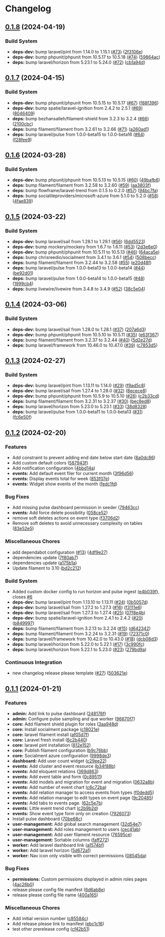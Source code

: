 # Changelog

## [0.1.8](https://github.com/jobtrek/peak/compare/v0.1.7...v0.1.8) (2024-04-19)


### Build System

* **deps-dev:** bump laravel/pint from 1.14.0 to 1.15.1 ([#73](https://github.com/jobtrek/peak/issues/73)) ([2f3106e](https://github.com/jobtrek/peak/commit/2f3106e01c0e3d669672d1efd79c6e7a33a4c835))
* **deps-dev:** bump phpunit/phpunit from 10.5.17 to 10.5.18 ([#74](https://github.com/jobtrek/peak/issues/74)) ([59864ac](https://github.com/jobtrek/peak/commit/59864ac32e6167c2e7a17cc71f9cb2a74b93906a))
* **deps:** bump laravel/horizon from 5.23.1 to 5.24.0 ([#72](https://github.com/jobtrek/peak/issues/72)) ([cb1a94d](https://github.com/jobtrek/peak/commit/cb1a94dc64cd1d9653d04ab0172b51ee289c586d))

## [0.1.7](https://github.com/jobtrek/peak/compare/v0.1.6...v0.1.7) (2024-04-15)


### Build System

* **deps-dev:** bump phpunit/phpunit from 10.5.15 to 10.5.17 ([#67](https://github.com/jobtrek/peak/issues/67)) ([f88f396](https://github.com/jobtrek/peak/commit/f88f3967501f0476569bd9f0c5b6594bc3b91605))
* **deps-dev:** bump spatie/laravel-ignition from 2.4.2 to 2.5.1 ([#69](https://github.com/jobtrek/peak/issues/69)) ([8046409](https://github.com/jobtrek/peak/commit/80464090c2cf0a411058746e7095c6c4a12c4543))
* **deps:** bump bezhansalleh/filament-shield from 3.2.3 to 3.2.4 ([#66](https://github.com/jobtrek/peak/issues/66)) ([2100cbc](https://github.com/jobtrek/peak/commit/2100cbc66fddd32dbc4b5b6ed4a1ecd2ca3fe264))
* **deps:** bump filament/filament from 3.2.61 to 3.2.66 ([#71](https://github.com/jobtrek/peak/issues/71)) ([a260ad1](https://github.com/jobtrek/peak/commit/a260ad14bae1f69001440333de7f4b469e9ccee9))
* **deps:** bump laravel/pulse from 1.0.0-beta15 to 1.0.0-beta16 ([#64](https://github.com/jobtrek/peak/issues/64)) ([f28fee9](https://github.com/jobtrek/peak/commit/f28fee9829c28d628242ce9c06d9a76e4f26b72c))

## [0.1.6](https://github.com/jobtrek/peak/compare/v0.1.5...v0.1.6) (2024-03-28)


### Build System

* **deps-dev:** bump phpunit/phpunit from 10.5.13 to 10.5.15 ([#60](https://github.com/jobtrek/peak/issues/60)) ([49bafb6](https://github.com/jobtrek/peak/commit/49bafb6c15d12af2f129cb611358ea038442d52d))
* **deps:** bump filament/filament from 3.2.58 to 3.2.60 ([#59](https://github.com/jobtrek/peak/issues/59)) ([aa3803f](https://github.com/jobtrek/peak/commit/aa3803ffa326793c93bb54a5c4df3605abeebfb1))
* **deps:** bump flowframe/laravel-trend from 0.1.5 to 0.2.0 ([#57](https://github.com/jobtrek/peak/issues/57)) ([94bc7fa](https://github.com/jobtrek/peak/commit/94bc7fa1eafb18fa1ba9931876d4e780b71b21e2))
* **deps:** bump socialiteproviders/microsoft-azure from 5.1.0 to 5.2.0 ([#58](https://github.com/jobtrek/peak/issues/58)) ([4fae839](https://github.com/jobtrek/peak/commit/4fae839482e809f1865ab5f7990e39065b3b3ddb))

## [0.1.5](https://github.com/jobtrek/peak/compare/v0.1.4...v0.1.5) (2024-03-22)


### Build System

* **deps-dev:** bump laravel/sail from 1.28.1 to 1.29.1 ([#56](https://github.com/jobtrek/peak/issues/56)) ([6dd5523](https://github.com/jobtrek/peak/commit/6dd5523c87b7c67701662ce39b303ec1a663a7cb))
* **deps-dev:** bump mockery/mockery from 1.6.7 to 1.6.11 ([#53](https://github.com/jobtrek/peak/issues/53)) ([2d3e6e0](https://github.com/jobtrek/peak/commit/2d3e6e0bfc43fb30168f80c27cd4c53406a61e33))
* **deps-dev:** bump phpunit/phpunit from 10.5.11 to 10.5.13 ([#46](https://github.com/jobtrek/peak/issues/46)) ([64aca5e](https://github.com/jobtrek/peak/commit/64aca5eb4f0484641662e4f24d649a52b49709d7))
* **deps:** bump chrisreedio/socialment from 3.4.1 to 3.6.1 ([#54](https://github.com/jobtrek/peak/issues/54)) ([508becc](https://github.com/jobtrek/peak/commit/508becc58a341b1e2bc23dcc6f96669d6535e8ad))
* **deps:** bump filament/filament from 3.2.44 to 3.2.58 ([#55](https://github.com/jobtrek/peak/issues/55)) ([e20d48f](https://github.com/jobtrek/peak/commit/e20d48f86862eadc9be955be98ea9709995c7622))
* **deps:** bump laravel/pulse from 1.0.0-beta13 to 1.0.0-beta14 ([#44](https://github.com/jobtrek/peak/issues/44)) ([be92d01](https://github.com/jobtrek/peak/commit/be92d01ccfc96249349ca5c2986a848e8fed7a00))
* **deps:** bump laravel/pulse from 1.0.0-beta14 to 1.0.0-beta15 ([#48](https://github.com/jobtrek/peak/issues/48)) ([1999cb4](https://github.com/jobtrek/peak/commit/1999cb48b8a693dddb71383a951d06a861ee570f))
* **deps:** bump livewire/livewire from 3.4.8 to 3.4.9 ([#52](https://github.com/jobtrek/peak/issues/52)) ([38c5e04](https://github.com/jobtrek/peak/commit/38c5e04f71ea89fcbaa25511a22f84c3869a565c))

## [0.1.4](https://github.com/jobtrek/peak/compare/v0.1.3...v0.1.4) (2024-03-06)


### Build System

* **deps-dev:** bump laravel/sail from 1.28.0 to 1.28.1 ([#37](https://github.com/jobtrek/peak/issues/37)) ([207a6d3](https://github.com/jobtrek/peak/commit/207a6d3d5e03797fc99b4a08f37ee2d5c26e591d))
* **deps-dev:** bump phpunit/phpunit from 10.5.10 to 10.5.11 ([#35](https://github.com/jobtrek/peak/issues/35)) ([e63f367](https://github.com/jobtrek/peak/commit/e63f36749e355b93d5b04cdb9bb8982f5277deb7))
* **deps:** bump filament/filament from 3.2.37 to 3.2.44 ([#40](https://github.com/jobtrek/peak/issues/40)) ([5d2e27d](https://github.com/jobtrek/peak/commit/5d2e27d3009e08110bcafb721d5d2118bf40ccae))
* **deps:** bump laravel/framework from 10.46.0 to 10.47.0 ([#39](https://github.com/jobtrek/peak/issues/39)) ([c7853d5](https://github.com/jobtrek/peak/commit/c7853d5b64a88e46881b19eb2eecc538ae34eabd))

## [0.1.3](https://github.com/jobtrek/peak/compare/v0.1.2...v0.1.3) (2024-02-27)


### Build System

* **deps-dev:** bump laravel/pint from 1.13.11 to 1.14.0 ([#29](https://github.com/jobtrek/peak/issues/29)) ([f9ad5c8](https://github.com/jobtrek/peak/commit/f9ad5c8b6683f12f5d6ac9b74376230fddfa624b))
* **deps-dev:** bump laravel/sail from 1.27.4 to 1.28.0 ([#32](https://github.com/jobtrek/peak/issues/32)) ([8ecece8](https://github.com/jobtrek/peak/commit/8ecece82097d708eef8a5f9dcd41b4802716f570))
* **deps-dev:** bump phpunit/phpunit from 10.5.9 to 10.5.10 ([#26](https://github.com/jobtrek/peak/issues/26)) ([c2b33cd](https://github.com/jobtrek/peak/commit/c2b33cd0d9f1bb8e9199f8bee1d940d8d015aefd))
* **deps:** bump filament/filament from 3.2.31 to 3.2.37 ([#30](https://github.com/jobtrek/peak/issues/30)) ([bec8ed8](https://github.com/jobtrek/peak/commit/bec8ed8ed2ae37eb624a3aad265fa7c9cd2ee938))
* **deps:** bump laravel/horizon from 5.23.0 to 5.23.1 ([#33](https://github.com/jobtrek/peak/issues/33)) ([38d8328](https://github.com/jobtrek/peak/commit/38d8328d7c08896df133a96f7ac516dd9c589239))
* **deps:** bump laravel/pulse from 1.0.0-beta11 to 1.0.0-beta13 ([#31](https://github.com/jobtrek/peak/issues/31)) ([fc6e50f](https://github.com/jobtrek/peak/commit/fc6e50f9df778baf224d127f4e79aeb2aa60467e))

## [0.1.2](https://github.com/jobtrek/peak/compare/v0.1.1...v0.1.2) (2024-02-20)


### Features

* Add constraint to prevent adding end date below start date ([8a0dc86](https://github.com/jobtrek/peak/commit/8a0dc8635d7b021d0ddaabf652051ec2967dd57d))
* Add custom default colors ([587943f](https://github.com/jobtrek/peak/commit/587943f5f4e5da60ffb8138fd2936408fab2cda3))
* Add notification configuration ([4bbd14a](https://github.com/jobtrek/peak/commit/4bbd14a1fa7f505978e44d3fc994408aadc50613))
* **events:** Add default event filer for current month ([3f96d56](https://github.com/jobtrek/peak/commit/3f96d56537b460bc535e48ca6b1d37d670b8f4d5))
* **events:** Display events total for week ([853f07e](https://github.com/jobtrek/peak/commit/853f07ecedd156d54fccac72a243a8151266019e))
* **events:** Widget show events of the month ([fedc1fd](https://github.com/jobtrek/peak/commit/fedc1fd31120ea17ccda1bcc47c163bb78ba0352))


### Bug Fixes

* Add missing pulse dashboard permission in seeder ([79463cc](https://github.com/jobtrek/peak/commit/79463cc30c6b756633e082df1f24a5c3fce6c9e3))
* **events:** Add force delete possibility ([058ce52](https://github.com/jobtrek/peak/commit/058ce5209a9fc834b85905b30f841099fd4b5757))
* remove soft deletes actions on event type ([f3706d2](https://github.com/jobtrek/peak/commit/f3706d22d41c8019d533f49e82cb38f6c46693cf))
* Remove soft deletes to avoid unnecessary complexity on tables ([83e52e5](https://github.com/jobtrek/peak/commit/83e52e5402d0ca87e282f3a2c4fd9f9cffa062d7))


### Miscellaneous Chores

* add dependabot configuration ([#13](https://github.com/jobtrek/peak/issues/13)) ([4df9e27](https://github.com/jobtrek/peak/commit/4df9e27a0327d4d28fc3b941b644f8e3bdbb6135))
* dependencies update ([7f80ab7](https://github.com/jobtrek/peak/commit/7f80ab7402a0eea5b6c2b9d5c17fa49ab8c80245))
* dependencies update ([a175b1a](https://github.com/jobtrek/peak/commit/a175b1a6566398d4b2e840204a2da4d006a57fce))
* Update filament to 3.10 ([bd2c212](https://github.com/jobtrek/peak/commit/bd2c2128edb502c544a42c0d2f6f193f42f71035))


### Build System

* Added custom docker config to run horizon and pulse ingest ([e4b039f](https://github.com/jobtrek/peak/commit/e4b039f452df16d5b19f18110bddddf858eed16b)), closes [#6](https://github.com/jobtrek/peak/issues/6)
* **deps-dev:** bump laravel/pint from 1.13.10 to 1.13.11 ([#24](https://github.com/jobtrek/peak/issues/24)) ([0b5057d](https://github.com/jobtrek/peak/commit/0b5057dec155734682d4673b62252562de9d127a))
* **deps-dev:** bump laravel/sail from 1.27.2 to 1.27.3 ([#16](https://github.com/jobtrek/peak/issues/16)) ([f3111e6](https://github.com/jobtrek/peak/commit/f3111e6e96279213713daad69f651f05734fadfa))
* **deps-dev:** bump laravel/sail from 1.27.3 to 1.27.4 ([#25](https://github.com/jobtrek/peak/issues/25)) ([07f8e4b](https://github.com/jobtrek/peak/commit/07f8e4bea8b26f69ec842d986876b566735342e0))
* **deps-dev:** bump spatie/laravel-ignition from 2.4.1 to 2.4.2 ([#20](https://github.com/jobtrek/peak/issues/20)) ([b849997](https://github.com/jobtrek/peak/commit/b84999765af801a167baabb81c1d8f10fbef9029))
* **deps:** bump filament/filament from 3.2.13 to 3.2.24 ([#15](https://github.com/jobtrek/peak/issues/15)) ([d642342](https://github.com/jobtrek/peak/commit/d642342bfb83f92d0fb9eb7465a801ba28f18ad6))
* **deps:** bump filament/filament from 3.2.24 to 3.2.31 ([#19](https://github.com/jobtrek/peak/issues/19)) ([72371c0](https://github.com/jobtrek/peak/commit/72371c0b97c3a2bd8d7a0d9a9ee9c7f5f634cf6b))
* **deps:** bump laravel/framework from 10.42.0 to 10.43.0 ([#18](https://github.com/jobtrek/peak/issues/18)) ([dcb08d3](https://github.com/jobtrek/peak/commit/dcb08d347a85f3f7f4dc5763f453c181e7318ed0))
* **deps:** bump laravel/horizon from 5.22.0 to 5.22.1 ([#17](https://github.com/jobtrek/peak/issues/17)) ([3c990fc](https://github.com/jobtrek/peak/commit/3c990fc8745d48dc3f06c7f5ce9326b0b5096568))
* **deps:** bump laravel/horizon from 5.22.1 to 5.23.0 ([#23](https://github.com/jobtrek/peak/issues/23)) ([279bd9a](https://github.com/jobtrek/peak/commit/279bd9a8fb9ed627f5566d7bfda061896467ca69))


### Continuous Integration

* new changelog release please template ([#27](https://github.com/jobtrek/peak/issues/27)) ([503621e](https://github.com/jobtrek/peak/commit/503621e647c8f905ebbb83387b44748cfeb94667))

## [0.1.1](https://github.com/jobtrek/peak/compare/v0.1.0...v0.1.1) (2024-01-21)


### Features

* **admin:** Add link to pulse dashboard ([248176f](https://github.com/jobtrek/peak/commit/248176fdc99c7e7a3b1eb3a21e5c8898013c4e8a))
* **admin:** Configure pulse sampling and que worker ([96670f7](https://github.com/jobtrek/peak/commit/96670f79044b4548f3d04d0245d5704deee9b5d7))
* **core:** Add filament shield plugin for roles ([3aa948d](https://github.com/jobtrek/peak/commit/3aa948d742dabbd09f6480d6ffee4a39edfcb207))
* **core:** Install socialment package ([c18021e](https://github.com/jobtrek/peak/commit/c18021e9b6d4b0c75d21f24886e91aeb937a2003))
* **core:** laravel filament install ([af05d7f](https://github.com/jobtrek/peak/commit/af05d7f4611b6655d393e56468ff527683919da6))
* **core:** Laravel fresh install ([6c2b440](https://github.com/jobtrek/peak/commit/6c2b440dc9424b663d07492ddba74387efb98ccb))
* **core:** laravel pint installation ([812e152](https://github.com/jobtrek/peak/commit/812e1529a503f5f6191c63a42411ef723521c607))
* **core:** Publish filament configuration ([b9c76bb](https://github.com/jobtrek/peak/commit/b9c76bbea877e489b4758c1341dfefde29614cf9))
* **core:** Socialment azure configuration ([9998de3](https://github.com/jobtrek/peak/commit/9998de3a2665c0574147d91661ccfafb09304fb7))
* **dashboard:** Add user count widget ([c29ee22](https://github.com/jobtrek/peak/commit/c29ee22380db629df30ff145062a8e050c5fd12c))
* **events:** Add cluster and event resource ([b34f88b](https://github.com/jobtrek/peak/commit/b34f88b1adf31aa566f6cbbae0924914a8a78919))
* **events:** Add eloquent relations ([369d863](https://github.com/jobtrek/peak/commit/369d863c49f80db5a17a724e9e75b621dfecbdef))
* **events:** Add event table and form ([0c89511](https://github.com/jobtrek/peak/commit/0c89511d524c79f0175ac637e0aa2ce026e18bb8))
* **events:** Add models and migration for event and migration ([0632a8b](https://github.com/jobtrek/peak/commit/0632a8b363965ce54a0daac0c1f8a3cc9d2617a3))
* **events:** Add number of event chart ([c6c72ba](https://github.com/jobtrek/peak/commit/c6c72ba4585989fcc1f10924e83bf94616057840))
* **events:** Add relation manager to access events from types ([f0dedd5](https://github.com/jobtrek/peak/commit/f0dedd59b331b134964e0150866b452429f45edb))
* **events:** Add relation manager to edit types on event page ([9c20485](https://github.com/jobtrek/peak/commit/9c204857aeec6bcb49b09080cb32f4a7f69cc7d6))
* **events:** Add tabs to events page. ([62c5e7b](https://github.com/jobtrek/peak/commit/62c5e7b68a847fb359d1721134962a729d74e161))
* **events:** Little event trend chart ([c2b9b2d](https://github.com/jobtrek/peak/commit/c2b9b2de8088c957aed4ec1968612d3635c94eef))
* **events:** Show event type form only on creation ([7926073](https://github.com/jobtrek/peak/commit/792607342b543014962a66ba5dbcf018151e57ea))
* Install pulse dashboard ([70be68c](https://github.com/jobtrek/peak/commit/70be68c0ea411f87778c57f0008df48cc993d880))
* **user-management:** Add global search management ([32d54e7](https://github.com/jobtrek/peak/commit/32d54e7413a654f7ff6693347635f29b48f4e228))
* **user-management:** Add roles management to users ([cec41ab](https://github.com/jobtrek/peak/commit/cec41ab9143ad07483f7c8772d758ab707779b0b))
* **user-management:** Add user filament resource ([76595ce](https://github.com/jobtrek/peak/commit/76595cee8ca99df2509ba7b691b553412a16a306))
* **user-management:** Sortable columns ([faff272](https://github.com/jobtrek/peak/commit/faff2721445c8ea327c5d0ae8bee0f662351e592))
* **worker:** Add laravel dashboard link ([a1574bf](https://github.com/jobtrek/peak/commit/a1574bfe849cc2e285854776458647cefcee739b))
* **worker:** Add laravel horizon ([5d672a1](https://github.com/jobtrek/peak/commit/5d672a1b0d9813fe51355f1f381889fba492842d))
* **worker:** Nav icon only visible with correct permissions ([08545da](https://github.com/jobtrek/peak/commit/08545da97b8a00de0bb7272f4858666871da2190))


### Bug Fixes

* **permissions:** Custom permissions displayed in admin roles pages ([4ac26b0](https://github.com/jobtrek/peak/commit/4ac26b0dab48b95c9357dc1931b37d41986fc341))
* release please config file manifest ([6d6ab8e](https://github.com/jobtrek/peak/commit/6d6ab8eeefbac47c8d47e70f0dcca70fa66ca11b))
* release please config file name ([400a165](https://github.com/jobtrek/peak/commit/400a1658da88df0fd3d157f869b798de947bc6f8))


### Miscellaneous Chores

* Add initial version number ([c85584c](https://github.com/jobtrek/peak/commit/c85584cb410704ebe142b36839a72e64d360f766))
* Add release please link to manifest ([ebc1c16](https://github.com/jobtrek/peak/commit/ebc1c160e92c7f5711ea4c9d80b9ac5217be1e2b))
* test other prerelease config ([cf42b51](https://github.com/jobtrek/peak/commit/cf42b510ae2eaa52375826f47e9bf30febae477c))
